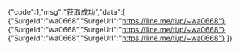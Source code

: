 {"code":1,"msg":"获取成功","data":[
{"SurgeId":"wa0668","SurgeUrl":"https://line.me/ti/p/~wa0668"},
{"SurgeId":"wa0668","SurgeUrl":"https://line.me/ti/p/~wa0668"},
{"SurgeId":"wa0668","SurgeUrl":"https://line.me/ti/p/~wa0668"}
]}
